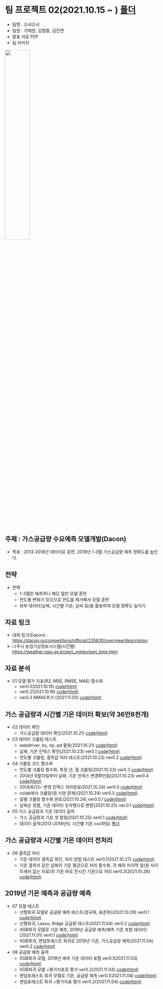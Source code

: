 # 팀 프로젝트 02(2021.10.15 ~ ) [폴더](https://github.com/kbjung/LikeLion_13th_DataCourse/tree/main/TP02)
- 팀명 : 으샤으샤
- 팀원 : 가채원, 김범중, 김진연
- 발표 자료 PDF
- 팀 이미지
<img src="https://user-images.githubusercontent.com/88702587/137842353-f41cd815-4d79-4654-bb85-e2a58f8ca6ec.png" width=40%>
    
## 주제 : 가스공급량 수요예측 모델개발(Dacon)
+ 목표 : 2013-2018년 데이터로 훈련, 2019년 1-3월 가스공급량 예측 정확도를 높인다.


## 전략
+ 전략
  - 1-3월만 예측하니 해당 월만 모델 훈련
  - 연도별 변화가 있으므로 연도를 제거해서 모델 훈련
  - 외부 데이터(날짜, 시간별 기온, 날씨 등)을 활용하여 모델 정확도 높이기


## 자료 링크
  - 대회 링크(Dacon) : https://dacon.io/competitions/official/235830/overview/description
  - 나주시 농업기상정보시스템(시간별) https://weather.naju.go.kr/agri_meteo/agri_time.html
## 자료 분석
  + 01 모델 평가 지표(R2, MSE, RMSE, MAE) 함수화
    - ver0.1(2021.10.15) [code(html)](https://kbjung.github.io/LikeLion_13th_DataCourse/TP02/01_평가지표_함수화(dacon)ver0.1(2021.10.15).html)
    - ver0.2(2021.10.18) [code(html)](https://kbjung.github.io/LikeLion_13th_DataCourse/TP02/01_평가지표_함수화(dacon)ver0.2(2021.10.18).html)
    - ver0.3 NMAE추가 (2021.11.02) [code(html)](https://kbjung.github.io/LikeLion_13th_DataCourse/TP02/01_평가지표_함수화(dacon)ver0.3(2021.11.03).html)
## 가스 공급량과 시간별 기온 데이터 확보(약 36만8천개)
  + 02 데이터 확인
      - 가스공급량 데이터 확인(2021.10.21) [code(html)](https://kbjung.github.io/LikeLion_13th_DataCourse/TP02/02_가스공급량_데이터_확인(2021.10.21).html)
  + 03 데이터 크롤링 테스트
      - webdriver, bs, np, pd 활용(2021.10.21) [code(html)](https://kbjung.github.io/LikeLion_13th_DataCourse/TP02/03_시간별_온도_채우기(2021.10.21).html)
      - 날짜, 기온 인덱스 확인(2021.10.23) ver0.1 [code(html)](https://kbjung.github.io/LikeLion_13th_DataCourse/TP02/04_시간별_온도_채우기_ver0.1(2021.10.23).html)
      - 연도별 크롤링, 결측값 처리 테스트(2021.10.23) ver0.2 [code(html)](https://kbjung.github.io/LikeLion_13th_DataCourse/TP02/04_시간별_온도_채우기_ver0.2(2021.10.23).html)
  + 04 크롤링 코드 함수화
      - 연도별 크롤링 함수화, 특정 년, 월 크롤링(2021.10.23) ver0.3 [code(html)](https://kbjung.github.io/LikeLion_13th_DataCourse/TP02/04_시간별_온도_채우기_ver0.3(2021.10.23).html)
      - 2014년 6월13일부터 날짜, 기온 인덱스 변경확인됨(2021.10.23) ver0.4 [code(html)](https://kbjung.github.io/LikeLion_13th_DataCourse/TP02/04_시간별_온도_채우기_ver0.4(2021.10.23).html)
      - 2014/6/13~ 변경 인덱스 처리완료(2021.10.24) ver0.5 [code(html)](https://kbjung.github.io/LikeLion_13th_DataCourse/TP02/04_시간별_온도_채우기_ver0.5(2021.10.24).html)
      - colab에서 크롤링(컴 사양 문제)(2021.10.24) ver0.5 [code(html)](https://kbjung.github.io/LikeLion_13th_DataCourse/TP02/04_시간별_온도_채우기_ver0.5(colab)(2021.10.24).html)
      - 일별 크롤링 함수화 완료(2021.10.24) ver0.5.1 [code(html)](https://kbjung.github.io/LikeLion_13th_DataCourse/TP02/04_시간별_온도_채우기_ver0.5.1(2021.10.24).html)
      - 날짜순 정렬, 기온 데이터 숫자형으로 변환(2021.10.25) ver.0.1 [code(html)](https://kbjung.github.io/LikeLion_13th_DataCourse/TP02/05_기온값_숫자형변환_ver0.1(2021.10.25).html)
  + 05 가스 공급량과 기온 데이터 출력
    - 가스 공급량과 기온 셋 합침(2021.10.25) ver0.1 [code(html)](https://kbjung.github.io/LikeLion_13th_DataCourse/TP02/06_가스_기온_합치기_ver0.1(2021.10.25).html)
    - 데이터 출력(2013-2018년도 시간별 기온 csv파일) [폴더](https://github.com/kbjung/LikeLion_13th_DataCourse/tree/main/TP02/%EA%B8%B0%EC%98%A8%EC%9E%90%EB%A3%8C)


## 가스 공급량과 시간별 기온 데이터 전처리
  + 06 결측값 처리
    - 기온 데이터 결측값 확인, 처리 방법 테스트 ver0.1(2021.10.27) [code(html)](https://kbjung.github.io/LikeLion_13th_DataCourse/TP02/07_2019년_결측치_처리_ver0.1(2021.10.27).html)
    - 기온 결측치 같은 날짜의 기온 평균으로 처리 함수화, 각 해의 마지막 일(원 사이트에서 없는 자료)의 기온 바로 전시간 기온으로 처리 ver0.3(2021.10.28) [code(html)](https://kbjung.github.io/LikeLion_13th_DataCourse/TP02/07_2019년_결측치_처리_ver0.3(2021.10.28).html)


## 2019년 기온 예측과 공급량 예측
  + 07 모델 테스트
    - 선형회귀 모델로 공급량 예측 테스트(정규화, 표준화)(2021.10.29) ver0.1 [code(html)](https://kbjung.github.io/LikeLion_13th_DataCourse/TP02/08-01_선형회귀_테스트_ver0.1(2021.10.29).html)
    - 선형회귀, Lasso, Ridge 공급량 테스트(2021.11.04) ver0.2 [code(html)](https://kbjung.github.io/LikeLion_13th_DataCourse/TP02/08-01_선형회귀_테스트_ver0.2(2021.11.04).html)
    - XGB회귀 모델로 기온 예측, 2019년 공급량 예측(예측 기온 포함 데이터)(2021.11.01) ver0.1 [code(html)](https://kbjung.github.io/LikeLion_13th_DataCourse/TP02/09-02_모델_테스트_ver0.1(2021.11.01).html)
    - XGB회귀, 랜덤포레스트 회귀로 2019년 기온, 가스공급량 예측(2021.11.04) ver0.2 [code(html)](https://kbjung.github.io/LikeLion_13th_DataCourse/TP02/09-02_모델_테스트_ver0.2(2021.11.04).html)
  + 08 공급량 예측 출력
    - XGB회귀 모델, 2019년 예측 기온 데이터 포함 ver0.1(2021.11.03) [code(html)](https://kbjung.github.io/LikeLion_13th_DataCourse/TP02/09-03_결과_출력(xgb)_ver0.1(2021.11.01).html)
    - XGB회귀 모델 +평가지표로 평가 ver0.2(2021.11.04) [code(html)](https://kbjung.github.io/LikeLion_13th_DataCourse/TP02/09-03_결과_출력(xgb)_ver0.2(2021.11.04).html)
    - 랜덤포레스트 회귀 모델로 기온, 공급량 예측 ver0.1(2021.11.04) [code(html)](https://kbjung.github.io/LikeLion_13th_DataCourse/TP02/09-04_결과_출력(random_forest)_ver0.1(2021.11.04).html)
    - 랜덤포레스트 회귀 +평가지표 평가 ver0.2(2021.11.04) [code(html)](https://kbjung.github.io/LikeLion_13th_DataCourse/TP02/09-04_결과_출력(random_forest)_ver0.2(2021.11.04).html)
